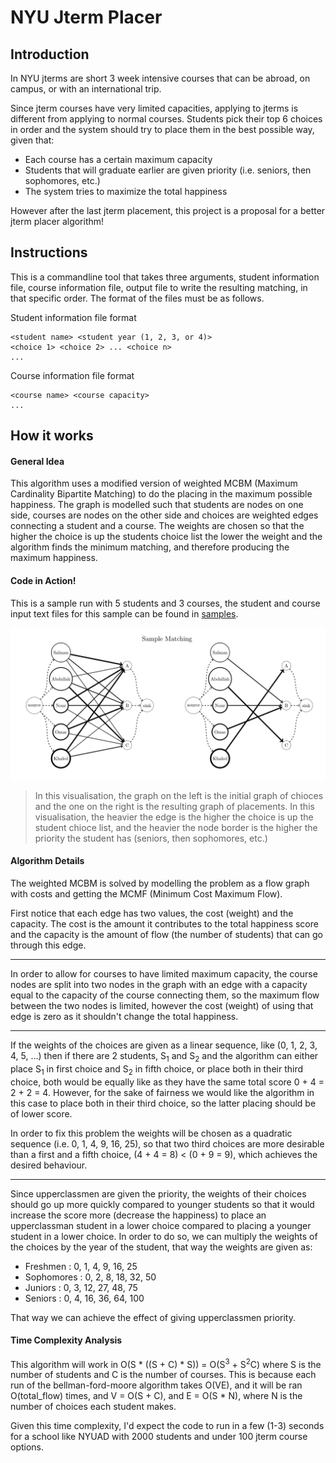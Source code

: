 # NYU Jterm Placer 

## Introduction

In NYU jterms are short 3 week intensive courses that can be abroad, on campus, or with an international trip.

Since jterm courses have very limited capacities, applying to jterms is different from applying to normal courses. Students pick their top 6 choices in order and the system should try to place them in the best possible way, given that:
- Each course has a certain maximum capacity
- Students that will graduate earlier are given priority (i.e. seniors, then sophomores, etc.)
- The system tries to maximize the total happiness

However after the last jterm placement, this project is a proposal for a better jterm placer algorithm!

## Instructions

This is a commandline tool that takes three arguments, student information file, course information file, output file to write the resulting matching, in that specific order. The format of the files must be as follows.

Student information file format
```
<student name> <student year (1, 2, 3, or 4)>
<choice 1> <choice 2> ... <choice n>
...
```

Course information file format
```
<course name> <course capacity>
...
```

## How it works

#### General Idea

This algorithm uses a modified version of weighted MCBM (Maximum Cardinality Bipartite Matching) to do the placing in the maximum possible happiness. The graph is modelled such that students are nodes on one side, courses are nodes on the other side and choices are weighted edges connecting a student and a course. The weights are chosen so that the higher the choice is up the students choice list the lower the weight and the algorithm finds the minimum matching, and therefore producing the maximum happiness.

#### Code in Action!

This is a sample run with 5 students and 3 courses, the student and course input text files for this sample can be found in [samples](samples).

![sample-01 graph visualisation](images/sample_matching.png "")

> In this visualisation, the graph on the left is the initial graph of chioces and the one on the right is the resulting graph of placements.
> In this visualisation, the heavier the edge is the higher the choice is up the student chioce list, and the heavier the node border is the higher the priority the student has (seniors, then sophomores, etc.)

#### Algorithm Details

The weighted MCBM is solved by modelling the problem as a flow graph with costs and getting the MCMF (Minimum Cost Maximum Flow).

First notice that each edge has two values, the cost (weight) and the capacity. The cost is the amount it contributes to the total happiness score and the capacity is the amount of flow (the number of students) that can go through this edge.

<hr />

In order to allow for courses to have limited maximum capacity, the course nodes are split into two nodes in the graph with an edge with a capacity equal to the capacity of the course connecting them, so the maximum flow between the two nodes is limited, however the cost (weight) of using that edge is zero as it shouldn't change the total happiness.

<hr />

If the weights of the choices are given as a linear sequence, like (0, 1, 2, 3, 4, 5, ...) then if there are 2 students, S<sub>1</sub> and S<sub>2</sub> and the algorithm can either place S<sub>1</sub> in first choice and S<sub>2</sub> in fifth choice, or place both in their third choice, both would be equally like as they have the same total score 0 + 4 = 2 + 2 = 4. However, for the sake of fairness we would like the algorithm in this case to place both in their third choice, so the latter placing should be of lower score. 

In order to fix this problem the weights will be chosen as a quadratic sequence (i.e. 0, 1, 4, 9, 16, 25), so that two third choices are more desirable than a first and a fifth choice, (4 + 4 = 8) < (0 + 9 = 9), which achieves the desired behaviour.

<hr />

Since upperclassmen are given the priority, the weights of their choices should go up more quickly compared to younger students so that it would increase the score more (decrease the happiness) to place an upperclassman student in a lower choice compared to placing a younger student in a lower choice. In order to do so, we can multiply the weights of the choices by the year of the student, that way the weights are given as:

- Freshmen   : 0, 1, 4,  9,  16, 25
- Sophomores : 0, 2, 8,  18, 32, 50
- Juniors    : 0, 3, 12, 27, 48, 75
- Seniors    : 0, 4, 16, 36, 64, 100

That way we can achieve the effect of giving upperclassmen priority.

#### Time Complexity Analysis

This algorithm will work in O(S * ((S + C) * S)) = O(S<sup>3</sup> + S<sup>2</sup>C) where S is the number of students and C is the number of courses. This is because each run of the bellman-ford-moore algorithm takes O(VE), and it will be ran O(total\_flow) times, and V = O(S + C), and E = O(S * N), where N is the number of choices each student makes.

Given this time complexity, I'd expect the code to run in a few (1-3) seconds for a school like NYUAD with 2000 students and under 100 jterm course options.
